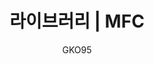 ---
name: MFC
lang: ko
layout: docs
author: GKO95
category: Library
title: "라이브러리 | MFC"
logo: "/assets/images/logo/logo-mfc.png"
summary: "."
order: 0x00
---